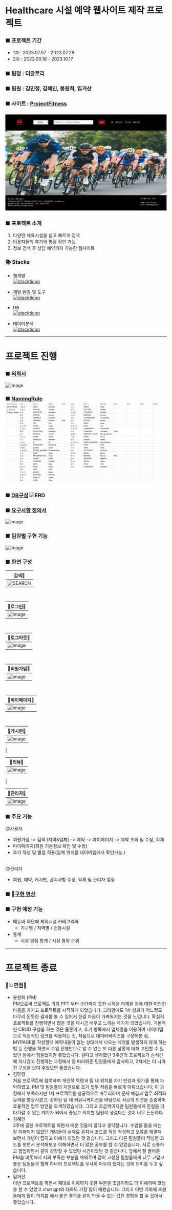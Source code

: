 # Healthcare 시설 예약 웹사이트 제작 프로젝트
### ■ 프로젝트 기간
 - 1차 : 2023.07.07 - 2023.07.28
 - 2차 : 2023.09.18 - 2023.10.17
### ■ 팀명 : 더글로리
### ■ 팀원 : 김민정, 김혜인, 봉원희, 임거산
### ■ 사이트 : [ProjectFitness](https://project-fitness-ddxja.run.goorm.site/)
### ![main](src/main/resources/static/Image/README/newhome.png)
### ■ 프로젝트 소개
   1. 다양한 체육시설을 쉽고 빠르게 검색
   2. 이용자들의 후기와 평점 확인 가능
   3. 정보 검색 후 상담 예약까지 가능한 웹사이트
### 📚 Stacks
* 웹개발<br>
  [![stackticon](https://firebasestorage.googleapis.com/v0/b/stackticon-81399.appspot.com/o/images%2F1699608738170?alt=media&token=cefa9134-fc42-47f8-9232-50b47de8cdbd)](https://github.com/msdio/stackticon)

* 개발 환경 및 도구<br>
  [![stackticon](https://firebasestorage.googleapis.com/v0/b/stackticon-81399.appspot.com/o/images%2F1699608791528?alt=media&token=ead8a9a8-9ee3-4800-9493-592bfd2ddb5f)](https://github.com/msdio/stackticon)

* DB<br>
  [![stackticon](https://firebasestorage.googleapis.com/v0/b/stackticon-81399.appspot.com/o/images%2F1699608841016?alt=media&token=3c67671d-faa4-4610-83a1-7de58ec5c992)](https://github.com/msdio/stackticon)

* 데이터분석<br>
  [![stackticon](https://firebasestorage.googleapis.com/v0/b/stackticon-81399.appspot.com/o/images%2F1699609172716?alt=media&token=c0fc214c-0441-417d-b3d5-af8e0c211b12)](https://github.com/msdio/stackticon)
-------------------------------
# 프로젝트 진행
### ■ [의뢰서](https://drive.google.com/file/d/1lblekpdEg2pe1_rxwwxioMyzvDHQJ29q/view?usp=drive_link)
![image](https://github.com/estskyway/project_fitness/assets/132973368/cf90839b-4581-40fa-92bd-08112727f565)
### ■ [NamingRule](src/main/resources/static/Image/README/네이밍룰.png) ![NamingRule](src/main/resources/static/Image/README/네이밍룰.png)
### ■ [DB구성](DOCS/database/Fitness/main.png) ![ERD](https://github.com/estskyway/project_fitness/assets/132973368/bf9c3d9a-1869-49f0-ac34-dfd82b0d03ce)
### ■ [요구사항 정의서](https://docs.google.com/spreadsheets/d/1jdIUc4vH_-bnxaLaqOzVPo4ezpznmvHz/edit?usp=sharing&ouid=109657498147653913589&rtpof=true&sd=true)
![image](https://github.com/estskyway/project_fitness/assets/132973368/8c641b6a-4aa5-4ed0-a29b-fba95e4d8e99)
### ■ 팀원별 구현 기능
![image](https://github.com/estskyway/project_fitness/assets/132973368/b9b882be-f4c5-4542-b85e-b0b24f3f4ec0)
### ■ 화면 구성
|검색🔎|
|----|
|![SEARCH](https://github.com/estskyway/project_fitness/assets/132973368/7cb548d6-3480-4ef8-a881-9a6ee93b13f3)|
<br>

|🔷로그인🔷|
|------|
|![image](https://github.com/estskyway/project_fitness/assets/132973368/19245a28-abd7-41ea-bd6a-e20ff5049496)|
<br>

|🔷로그아웃🔷|
|-------|
|![image](https://github.com/estskyway/project_fitness/assets/132973368/377beadb-effc-46bb-bca8-12b52082b462)|
<br>

|🔷회원가입🔷|
|-------|
|![image](https://github.com/estskyway/project_fitness/assets/132973368/a1b6a70d-5647-4446-83ad-de9bd0c9beae)|
<br>

|🔷마이페이지🔷|
|---------|
|![image](https://github.com/estskyway/project_fitness/assets/132973368/387dd3ba-0e99-4e0d-bd84-f8392432d1f5)|
<br>

|🔷게시판🔷|
|--------|
|![image](https://github.com/estskyway/project_fitness/assets/132973368/7654780c-39b9-4e6e-b513-2038c03909c2)
|
<br>

|🔷리뷰🔷|
|----|
|![image](https://github.com/estskyway/project_fitness/assets/132973368/a601580d-c86f-418c-8e8e-0ce9c963b764)
|
<br>

|🔷관리자🔷|
|------|
|![image](https://github.com/estskyway/project_fitness/assets/132973368/df8ec4f3-5719-4a32-a464-8d5a08431e90)|

### ■ 주요 기능
😊사용자
  - 회원가입 -> 검색 (지역&업체) -> 예약 -> 마이페이지 -> 예약 조회 및 수정, 삭제<br>
  - 마이페이지(회원 기본정보 확인 및 수정)<br>
  - 후기 작성 및 별점 적용(업체 위치를 네이버맵에서 확인가능.)
<br>
😊관리자<br>

  - 회원, 예약, 게시판, 공지사항 수정, 삭제 및 관리자 설정

### ■ 🎥[구현 영상](https://www.youtube.com/watch?v=XolvrvT9olQ&feature=youtu.be)

### ■ 구현 예정 기능
* 메뉴바 하단에 체육시설 카테고리화
  - 기구별 / 지역별 / 전용시설
* 통계
  - 시설 평점 통계 / 시설 평점 순위
-------------------------------
# 프로젝트 종료
### 💟느낀점💟
  - 봉원희 (PM)<br>PM으로써 프로젝트 의뢰 PPT 부터 순탄하지 못한 시작을 하게된 점에 대한 미안한 마음을 가지고 프로젝트를 시작하게 되었습니다. 그러함에도 1차 성과가 어느정도 마무리 된듯한 결과를 볼 수 있어서 한결 마음이 가벼워지는 것을 느낍니다. 확실히 프로젝트를 진행하면서 많은 것을 다시금 배우고 느끼는 계기가 되었습니다. 기본적인 CRUD 구성을 하는 것은 물론이고, 후기 항목에서 업체명을 이용하여 네이버맵으로 직접적인 링크를 적용하는 것, 처음으로 데이터베이스를 구성해본 점, MYPAGE를 작성할때 예약내용이 없는 상태에서 나오는 에러를 발생하지 않게 하는 법 등 진행을 하면서 수업 진행만으로 알 수 없는 또 다른 상황에 대해 고민할 수 있었던 점에서 힘들었지만 좋았습니다. 길다고 생각했던 3주간의 프로젝트가 순식간에 지나갔고 진행하는 과정에서 잘 따라와준 팀원들에게 감사하고, 2차에는 더 나아진 구성을 보여 주었으면 좋겠습니다.
  - 김민정 <br>처음 프로젝트에 참여하며 개인적 역량과 팀 내 위치를 자기 반성과 평가를 통해 파악하였고, PM 및 팀원들의 지원으로 초기 업무 적응을 빠르게 이뤄냈습니다; 이 과정에서 부족하지만 1차 프로젝트를 성공적으로 마무리하며 문제 해결과 업무 최적화 능력을 향상시켰고, 강화된 팀 내 커뮤니케이션을 바탕으로 서로의 의견을 존중하며 효율적인 업무 방안을 모색하였습니다. 그리고 조금씩이지만 팀원들에게 한걸음 더 다가갈 수 있는 계기가 되어서 좋았고 의지할 팀원이 생겼다는 것이 너무 든든하다.
  - 김혜인 <br>3주에 걸친 프로젝트를 하면서 배운 것들이 많다고 생각합니다. 수업을 들을 때는 잘 이해되지 않았던 개념들이 실제로 혼자서 코드를 직접 작성하고 오류를 해결해 보면서 개념이 잡히고 이해가 되었던 것 같습니다. 그리고 다른 팀원들이 작성한 코드를 보면서 분석해보고 이해하면서 더 많은 공부를 할 수 있었습니다. 서로 소통하고 협업하면서 같이 성장할 수 있었던 시간이었던 것 같습니다. 앞에서 잘 끌어준 PM을 비롯해서 저의 부족한 부분을 채워주며 같이 고생한 팀원들에게 너무 고맙고 좋은 팀원들과 함께 하나의 프로젝트를 무사히 마무리 했다는 것에 의미를 두고 싶습니다.
  - 임거산 <br>이번 프로젝트를 하면서 제대로 이해하지 못한 부분을 조금이라도 더 이해하며 코딩을 할 수 있었고 chat gpt와 대화도 가장 많이 해봤습니다. 그리고 이번 기회에 조원들에게 많이 의지를 해서 좋은 결과를 같이 만들 수 있는 값진 경험을 할 수 있어서 좋았습니다.
